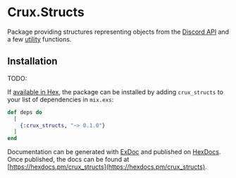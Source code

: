 # Crux.Structs

Package providing structures representing objects from the [Discord API](https://discordapp.com/developers) and a few [utility](lib/structs/util.ex) functions.

## Installation

TODO:

If [available in Hex](https://hex.pm/docs/publish), the package can be installed
by adding `crux_structs` to your list of dependencies in `mix.exs`:

```elixir
def deps do
  [
    {:crux_structs, "~> 0.1.0"}
  ]
end
```

Documentation can be generated with [ExDoc](https://github.com/elixir-lang/ex_doc)
and published on [HexDocs](https://hexdocs.pm). Once published, the docs can
be found at [https://hexdocs.pm/crux_structs](https://hexdocs.pm/crux_structs).

